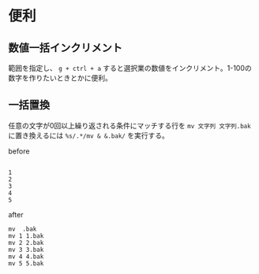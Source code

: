# 便利
## 数値一括インクリメント
範囲を指定し、 `g + ctrl + a` すると選択業の数値をインクリメント。1-100の数字を作りたいときとかに便利。

## 一括置換
任意の文字が0回以上繰り返される条件にマッチする行を `mv 文字列 文字列.bak` に置き換えるには `%s/.*/mv & &.bak/` を実行する。

before
```

1
2
3
4
5
```

after
```
mv  .bak
mv 1 1.bak
mv 2 2.bak
mv 3 3.bak
mv 4 4.bak
mv 5 5.bak
```
